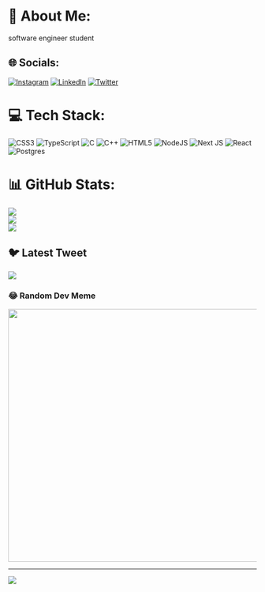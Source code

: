 # 💫 About Me:
software engineer student<br>


## 🌐 Socials:
[![Instagram](https://img.shields.io/badge/Instagram-%23E4405F.svg?logo=Instagram&logoColor=white)](https://instagram.com/yg_woah) [![LinkedIn](https://img.shields.io/badge/LinkedIn-%230077B5.svg?logo=linkedin&logoColor=white)](https://www.linkedin.com/in/hamza-el-massoudi-29a558235/) [![Twitter](https://img.shields.io/badge/Twitter-%231DA1F2.svg?logo=Twitter&logoColor=white)](https://twitter.com/7amza_7Z7) 

# 💻 Tech Stack:
![CSS3](https://img.shields.io/badge/css3-%231572B6.svg?style=for-the-badge&logo=css3&logoColor=white) ![TypeScript](https://img.shields.io/badge/typescript-%23007ACC.svg?style=for-the-badge&logo=typescript&logoColor=white) ![C](https://img.shields.io/badge/c-%2300599C.svg?style=for-the-badge&logo=c&logoColor=white) ![C++](https://img.shields.io/badge/c++-%2300599C.svg?style=for-the-badge&logo=c%2B%2B&logoColor=white) ![HTML5](https://img.shields.io/badge/html5-%23E34F26.svg?style=for-the-badge&logo=html5&logoColor=white) ![NodeJS](https://img.shields.io/badge/node.js-6DA55F?style=for-the-badge&logo=node.js&logoColor=white) ![Next JS](https://img.shields.io/badge/Next-black?style=for-the-badge&logo=next.js&logoColor=white) ![React](https://img.shields.io/badge/react-%2320232a.svg?style=for-the-badge&logo=react&logoColor=%2361DAFB) ![Postgres](https://img.shields.io/badge/postgres-%23316192.svg?style=for-the-badge&logo=postgresql&logoColor=white)
# 📊 GitHub Stats:
![](https://github-readme-stats.vercel.app/api?username=YGWoah&theme=dark&hide_border=false&include_all_commits=false&count_private=false)<br/>
![](https://github-readme-streak-stats.herokuapp.com/?user=YGWoah&theme=dark&hide_border=false)<br/>
![](https://github-readme-stats.vercel.app/api/top-langs/?username=YGWoah&theme=dark&hide_border=false&include_all_commits=false&count_private=false&layout=compact)

## 🐦 Latest Tweet
[![](https://gtce.itsvg.in/api?username=7amza_7Z7)](https://github.com/VishwaGauravIn/github-twitter-card-embed)

### 😂 Random Dev Meme
<img src="https://random-memer.herokuapp.com/" width="512px"/>

---
[![](https://visitcount.itsvg.in/api?id=YGWoah&icon=0&color=0)](https://visitcount.itsvg.in)

<!-- Proudly created with GPRM ( https://gprm.itsvg.in ) -->
